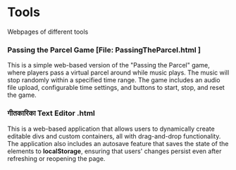 # Tools
 Webpages of different tools

### Passing the Parcel Game [File: PassingTheParcel.html ]

This is a simple web-based version of the "Passing the Parcel" game, where players pass a virtual parcel around while music plays. The music will stop randomly within a specified time range. The game includes an audio file upload, configurable time settings, and buttons to start, stop, and reset the game.

### गीतकारिका Text Editor .html
This is a web-based application that allows users to dynamically create editable divs and custom containers, all with drag-and-drop functionality. The application also includes an autosave feature that saves the state of the elements to **localStorage**, ensuring that users' changes persist even after refreshing or reopening the page. 
